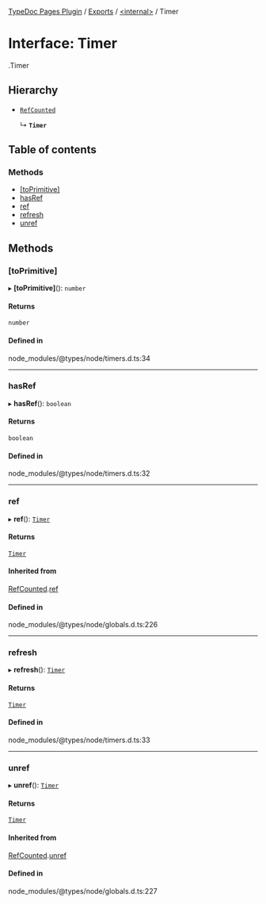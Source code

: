 [TypeDoc Pages Plugin](../README.md) / [Exports](../modules.md) / [<internal\>](../modules/internal_.md) / Timer

# Interface: Timer

[<internal>](../modules/internal_.md).Timer

## Hierarchy

- [`RefCounted`](internal_.RefCounted.md)

  ↳ **`Timer`**

## Table of contents

### Methods

- [[toPrimitive]](internal_.Timer.md#[toprimitive])
- [hasRef](internal_.Timer.md#hasref)
- [ref](internal_.Timer.md#ref)
- [refresh](internal_.Timer.md#refresh)
- [unref](internal_.Timer.md#unref)

## Methods

### [toPrimitive]

▸ **[toPrimitive]**(): `number`

#### Returns

`number`

#### Defined in

node_modules/@types/node/timers.d.ts:34

___

### hasRef

▸ **hasRef**(): `boolean`

#### Returns

`boolean`

#### Defined in

node_modules/@types/node/timers.d.ts:32

___

### ref

▸ **ref**(): [`Timer`](internal_.Timer.md)

#### Returns

[`Timer`](internal_.Timer.md)

#### Inherited from

[RefCounted](internal_.RefCounted.md).[ref](internal_.RefCounted.md#ref)

#### Defined in

node_modules/@types/node/globals.d.ts:226

___

### refresh

▸ **refresh**(): [`Timer`](internal_.Timer.md)

#### Returns

[`Timer`](internal_.Timer.md)

#### Defined in

node_modules/@types/node/timers.d.ts:33

___

### unref

▸ **unref**(): [`Timer`](internal_.Timer.md)

#### Returns

[`Timer`](internal_.Timer.md)

#### Inherited from

[RefCounted](internal_.RefCounted.md).[unref](internal_.RefCounted.md#unref)

#### Defined in

node_modules/@types/node/globals.d.ts:227
